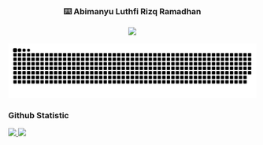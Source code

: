 ###
<!-- markdownlint-disable MD033 MD041 -->
<p align="center">
  <h3 align="center">⌨️ Abimanyu Luthfi Rizq Ramadhan</h3>
</p>

<p align="center">
  <img src="https://readme-typing-svg.demolab.com/?lines=Junior+Full-Stack+Web+Developer!;&font=Fira%20Code&center=true&width=380&height=50&duration=4000&pause=1000">
</p>
<!-- markdownlint-enable MD033 -->

<div align="center">
  <img  src="https://github.com/1999AZZAR/1999AZZAR/blob/main/resources/img/grid-snake.svg"
       alt="snake" /></a>
</div>

### Github Statistic
<p align="left">
<a href="https://github.com/gilangadhan">
<img height="170em" src="https://github-readme-stats-eight-theta.vercel.app/api/top-langs/?username=AbimanyuLuthfi&layout=compact&langs_count=8&theme=buefy"/>
<img height="170em" src="https://github-readme-stats-eight-theta.vercel.app/api?username=AbimanyuLuthfi&show_icons=true&theme=buefy&include_all_commits=true&count_private=true"/>
</a>
</p>
<!--
**AbimanyuLuthfi/AbimanyuLuthfi** is a ✨ _special_ ✨ repository because its `README.md` (this file) appears on your GitHub profile.

Here are some ideas to get you started:

- 🔭 I’m currently working on ...
- 🌱 I’m currently learning ...
- 👯 I’m looking to collaborate on ...
- 🤔 I’m looking for help with ...
- 💬 Ask me about ...
- 📫 How to reach me: ...
- 😄 Pronouns: ...
- ⚡ Fun fact: ...
-->
